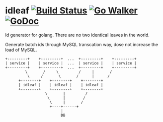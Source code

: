 # idleaf [![Build Status](https://travis-ci.org/timestee/idleaf.svg?branch=master)](https://travis-ci.org/timestee/idleaf) [![Go Walker](https://gowalker.org/api/v1/badge)](https://gowalker.org/github.com/timestee/idleaf)  [![GoDoc](https://godoc.org/github.com/timestee/idleaf?status.svg)](https://godoc.org/github.com/timestee/idleaf)

Id generator for golang. There are no two identical leaves in the world.

Generate batch ids through MySQL transcation way, dose not increase the load of MySQL.

```
+---------+    +---------+  ...  +---------+    +---------+
| service |    | service |  ...  | service |    | service |
+---------+    +---------+  ...  +---------+    +---------+
         \       /     \         /     |       /
          \     /       \       /      |      /
	  +--------+    +--------+    +--------+
	  | idleaf |    | idleaf |    | idleaf |
	  +--------+    +--------+    +--------+
                  \       |         /
                   \      |        /
                    \     |       /
                    +----+------+
                         |
                         DB
```
